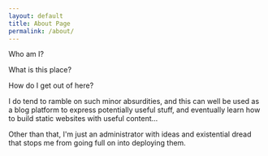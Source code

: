 ```yaml
---
layout: default
title: About Page
permalink: /about/
---
```


Who am I?

What is this place?

How do I get out of here?

I do tend to ramble on such minor absurdities, and this can well be used as a blog platform to express potentially useful stuff, and eventually learn how to build static websites with useful content...

Other than that, I'm just an administrator with ideas and existential dread that stops me from going full on into deploying them.
